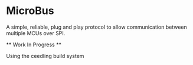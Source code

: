 # MicroBus
A simple, reliable, plug and play protocol to allow communication between multiple MCUs over SPI.

** Work In Progress **

Using the ceedling build system